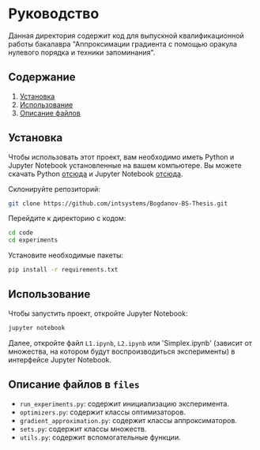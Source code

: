 # Руководство

Данная директория содержит код для выпускной квалификационной работы бакалавра "Аппроксимации градиента с помощью оракула нулевого порядка и техники запоминания".

## Содержание
1. [Установка](#installation)
2. [Использование](#usage)
3. [Описание файлов](#files-description)

## Установка <a name="installation"></a>
Чтобы использовать этот проект, вам необходимо иметь Python и Jupyter Notebook установленные на вашем компьютере. Вы можете скачать Python [отсюда](https://www.python.org/downloads/) и Jupyter Notebook [отсюда](https://jupyter.org/install).

Склонируйте репозиторий:
```bash
git clone https://github.com/intsystems/Bogdanov-BS-Thesis.git
```

Перейдите к директорию с кодом:
```bash
cd code
cd experiments
```

Установите необходимые пакеты:
```bash
pip install -r requirements.txt
```

## Использование <a name="usage"></a>
Чтобы запустить проект, откройте Jupyter Notebook:
```bash
jupyter notebook
```
Далее, откройте файл `L1.ipynb`, `L2.ipynb` или 'Simplex.ipynb' (зависит от множества, на котором будут воспроизводиться эксперименты) в интерфейсе Jupyter Notebook.

## Описание файлов в `files` <a name="files-description"></a>

- `run_experiments.py`: содержит инициализацию эксперимента.
- `optimizers.py`: содержит классы оптимизаторов.
- `gradient_approximation.py`: содержит классы аппроксиматоров.
- `sets.py`: cодержит классы множеств.
- `utils.py`: cодержит вспомогательные функции.
